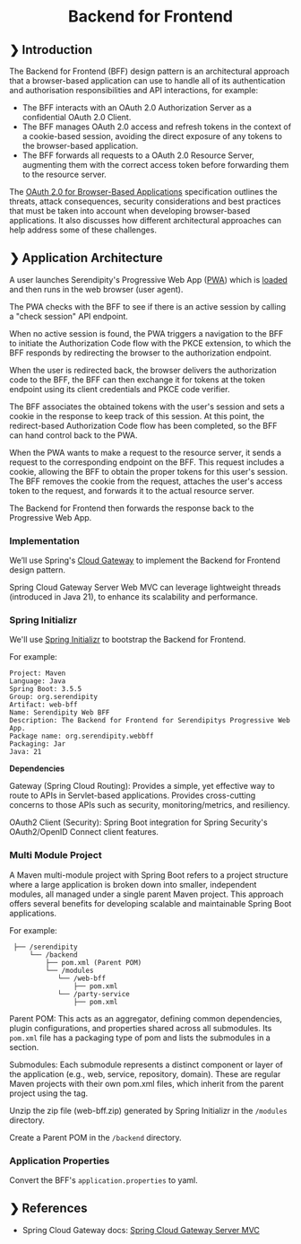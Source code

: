 <h1 align="center">Backend for Frontend</h1>

## ❯ Introduction

The Backend for Frontend (BFF) design pattern is an architectural approach that a browser-based application can use to 
handle all of its authentication and authorisation responsibilities and API interactions, for example:

- The BFF interacts with an OAuth 2.0 Authorization Server as a confidential OAuth 2.0 Client.
- The BFF manages OAuth 2.0 access and refresh tokens in the context of a cookie-based session, avoiding the direct exposure of any tokens to the browser-based application.
- The BFF forwards all requests to a OAuth 2.0 Resource Server, augmenting them with the correct access token before forwarding them to the resource server.

The [OAuth 2.0 for Browser-Based Applications](https://datatracker.ietf.org/doc/html/draft-ietf-oauth-browser-based-apps) 
specification outlines the threats, attack consequences, security considerations and best practices that must be taken 
into account when developing browser-based applications. It also discusses how different architectural approaches can 
help address some of these challenges.

## ❯ Application Architecture

A user launches Serendipity's Progressive Web App ([PWA](.././pwa/README.md)) which is [loaded](.././static-content/README.md) 
and then runs in the web browser (user agent).

The PWA checks with the BFF to see if there is an active session by calling a "check session" API endpoint.

When no active session is found, the PWA triggers a navigation to the BFF to initiate the Authorization Code flow with 
the PKCE extension, to which the BFF responds by redirecting the browser to the authorization endpoint. 

When the user is redirected back, the browser delivers the authorization code to the BFF, the BFF can then exchange it 
for tokens at the token endpoint using its client credentials and PKCE code verifier.

The BFF associates the obtained tokens with the user's session and sets a cookie in the response to keep track of this 
session. At this point, the redirect-based Authorization Code flow has been completed, so the BFF can hand control back 
to the PWA.

When the PWA wants to make a request to the resource server, it sends a request to the corresponding endpoint on the BFF. 
This request includes a cookie, allowing the BFF to obtain the proper tokens for this user's session. The BFF removes the 
cookie from the request, attaches the user's access token to the request, and forwards it to the actual resource server. 

The Backend for Frontend then forwards the response back to the Progressive Web App.

### Implementation

We’ll use Spring's [Cloud Gateway](https://spring.io/projects/spring-cloud-gateway) to implement the Backend for Frontend design pattern.

Spring Cloud Gateway Server Web MVC can leverage lightweight threads (introduced in Java 21), to enhance its scalability and performance.

### Spring Initializr

We'll use [Spring Initializr](https://start.spring.io/) to bootstrap the Backend for Frontend.

For example:

```
Project: Maven
Language: Java
Spring Boot: 3.5.5
Group: org.serendipity
Artifact: web-bff
Name: Serendipity Web BFF
Description: The Backend for Frontend for Serendipitys Progressive Web App.
Package name: org.serendipity.webbff
Packaging: Jar
Java: 21
```

**Dependencies**

Gateway (Spring Cloud Routing): Provides a simple, yet effective way to route to APIs in Servlet-based applications. 
Provides cross-cutting concerns to those APIs such as security, monitoring/metrics, and resiliency.

OAuth2 Client (Security): Spring Boot integration for Spring Security's OAuth2/OpenID Connect client features.

### Multi Module Project

A Maven multi-module project with Spring Boot refers to a project structure where a large application is broken down 
into smaller, independent modules, all managed under a single parent Maven project. This approach offers several 
benefits for developing scalable and maintainable Spring Boot applications.

For example:

```
 ├── /serendipity
     └── /backend
         ├── pom.xml (Parent POM)
         └── /modules
            └── /web-bff
                ├── pom.xml
            └── /party-service
                ├── pom.xml                
```

Parent POM: This acts as an aggregator, defining common dependencies, plugin configurations, and properties shared across all 
submodules. Its `pom.xml` file has a packaging type of pom and lists the submodules in a <modules> section.

Submodules: Each submodule represents a distinct component or layer of the application (e.g., web, service, repository, domain). 
These are regular Maven projects with their own pom.xml files, which inherit from the parent project using the <parent> tag.

Unzip the zip file (web-bff.zip) generated by Spring Initializr in the `/modules` directory.

Create a Parent POM in the `/backend` directory.

### Application Properties

Convert the BFF's `application.properties` to yaml.

## ❯ References

* Spring Cloud Gateway docs: [Spring Cloud Gateway Server MVC](https://docs.spring.io/spring-cloud-gateway/reference/spring-cloud-gateway-server-mvc.html)